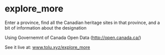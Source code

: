 # explore_more
Enter a province, find all the Canadian heritage sites in that province, and a bit of information about the designation

Using Governemnt of Canada Open Data (http://open.canada.ca/)


See it live at:
www.tolu.xyz/explore_more


